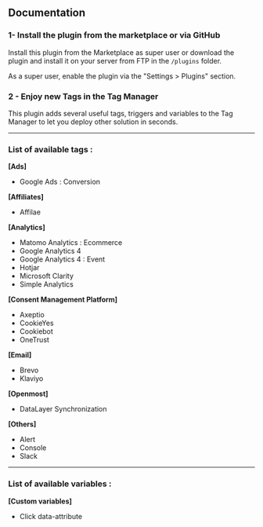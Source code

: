 ## Documentation

### 1- Install the plugin from the marketplace or via GitHub

Install this plugin from the Marketplace as super user or download the plugin and install it on your server from FTP in
the `/plugins` folder. 

As a super user, enable the plugin via the "Settings > Plugins" section.

### 2 - Enjoy new Tags in the Tag Manager 

This plugin adds several useful tags, triggers and variables to the Tag Manager to let you deploy other solution in seconds.

<hr>  

### List of available tags :

**[Ads]**

- Google Ads : Conversion

**[Affiliates]**

- Affilae

**[Analytics]**

- Matomo Analytics : Ecommerce
- Google Analytics 4
- Google Analytics 4 : Event
- Hotjar
- Microsoft Clarity
- Simple Analytics

**[Consent Management Platform]**

- Axeptio
- CookieYes
- Cookiebot
- OneTrust

**[Email]**

- Brevo
- Klaviyo

**[Openmost]**

- DataLayer Synchronization

**[Others]**

- Alert
- Console
- Slack

<hr>  

### List of available variables :

**[Custom variables]**

- Click data-attribute